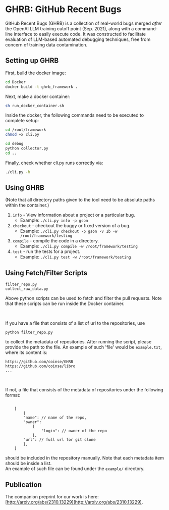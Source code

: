 # GHRB: GitHub Recent Bugs

GitHub Recent Bugs (GHRB) is a collection of real-world bugs merged _after_
the OpenAI LLM training cutoff point (Sep. 2021), along with a command-line
interface to easily execute code. It was constructed to facilitate
evaluation of LLM-based automated debugging techniques, free from concern
of training data contamination.

## Setting up GHRB

First, build the docker image:
```bash
cd Docker
docker build -t ghrb_framework .
```

Next, make a docker container:
```bash
sh run_docker_container.sh
```

Inside the docker, the following commands need to be executed to complete setup:

```bash
cd /root/framework
chmod +x cli.py

cd debug
python collector.py
cd ..
```

Finally, check whether cli.py runs correctly via:
```bash
./cli.py -h
```

## Using GHRB

(Note that all directory paths given to the tool need to be absolute paths 
within the container.)

 1. `info` - View information about a project or a particular bug.
    *  Example: `./cli.py info -p gson`
 2. `checkout` - checkout the buggy or fixed version of a bug.
    *  Example: `./cli.py checkout -p gson -v 1b -w /root/framework/testing` 
 3. `compile` - compile the code in a directory.
    *  Example: `./cli.py compile -w /root/framework/testing`
 4. `test` - run the tests for a project.
    *  Example: `./cli.py test -w /root/framework/testing`

## Using Fetch/Filter Scripts

```
filter_repo.py
collect_raw_data.py
```

Above python scripts can be used to fetch and filter the pull requests. Note that these scripts can be run inside the Docker container.

<br />

If you have a file that consists of a list of url to the repositories, use
```
python filter_repo.py
```
to collect the metadata of repositories. After running the script, please provide the path to the file. An example of such 'file' would be ``` example.txt ```, where its content is:

```
https://github.com/coinse/GHRB
https://github.com/coinse/libro
...
```
<br />

If not, a file that consists of the metadata of repositories under the following format:

```jsonc

    [
        {
        "name": // name of the repo,
        "owner": 
            {
                "login": // owner of the repo
            },
        "url": // full url for git clone
        },
    ]

```

should be included in the repository manually. Note that each metadata item should be inside a list. \
An example of such file can be found under the ``` example/ ``` directory.


## Publication

The companion preprint for our work is here: [http://arxiv.org/abs/2310.13229](http://arxiv.org/abs/2310.13229).
